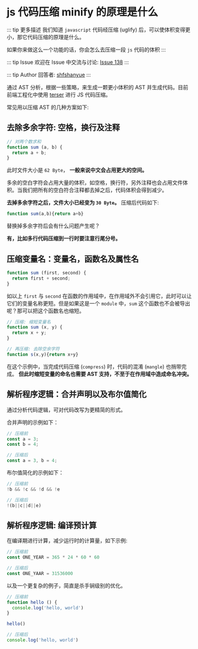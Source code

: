 # js 代码压缩 minify 的原理是什么

::: tip 更多描述 
 我们知道 `javascript` 代码经压缩 (uglify) 后，可以使体积变得更小，那它代码压缩的原理是什么。

如果你来做这么一个功能的话，你会怎么去压缩一段 `js` 代码的体积 
::: 

::: tip Issue 
 欢迎在 Issue 中交流与讨论: [Issue 138](https://github.com/shfshanyue/Daily-Question/issues/138) 
:::

::: tip Author 
回答者: [shfshanyue](https://github.com/shfshanyue) 
:::

通过 AST 分析，根据一些策略，来生成一颗更小体积的 AST 并生成代码。目前前端工程化中使用 [terser](https://terser.org/docs/api-reference#compress-options) 进行 JS 代码压缩。

常见用以压缩 AST 的几种方案如下:

## 去除多余字符: 空格，换行及注释

``` javascript
// 对两个数求和
function sum (a, b) {
  return a + b;
}
```

此时文件大小是 `62 Byte`， **一般来说中文会占用更大的空间。**

多余的空白字符会占用大量的体积，如空格，换行符，另外注释也会占用文件体积。当我们把所有的空白符合注释都去掉之后，代码体积会得到减少。

**去掉多余字符之后，文件大小已经变为 `30 Byte`。** 压缩后代码如下:

``` javascript
function sum(a,b){return a+b}
```

替换掉多余字符后会有什么问题产生呢？

**有，比如多行代码压缩到一行时要注意行尾分号。** 

## 压缩变量名：变量名，函数名及属性名

``` javascript
function sum (first, second) {
  return first + second;  
}
```

如以上 `first` 与 `second` 在函数的作用域中，在作用域外不会引用它，此时可以让它们的变量名称更短。但是如果这是一个 `module` 中，`sum` 这个函数也不会被导出呢？那可以把这个函数名也缩短。

``` javascript
// 压缩: 缩短变量名
function sum (x, y) {
  return x + y;  
}

// 再压缩: 去除空余字符
function s(x,y){return x+y}
```

在这个示例中，当完成代码压缩 (`compress`) 时，代码的混淆 (`mangle`) 也捎带完成。 **但此时缩短变量的命名也需要 AST 支持，不至于在作用域中造成命名冲突。**

## 解析程序逻辑：合并声明以及布尔值简化

通过分析代码逻辑，可对代码改写为更精简的形式。

合并声明的示例如下：

``` javascript
// 压缩前
const a = 3;
const b = 4;

// 压缩后
const a = 3, b = 4;
```

布尔值简化的示例如下：

``` javascript
// 压缩前
!b && !c && !d && !e

// 压缩后
!(b||c||d||e)
```

## 解析程序逻辑: 编译预计算

在编译期进行计算，减少运行时的计算量，如下示例:

``` javascript
// 压缩前
const ONE_YEAR = 365 * 24 * 60 * 60

// 压缩后
const ONE_YAAR = 31536000
```

以及一个更复杂的例子，简直是杀手锏级别的优化。

``` javascript
// 压缩前
function hello () {
  console.log('hello, world')
}

hello()

// 压缩后
console.log('hello, world')
```
